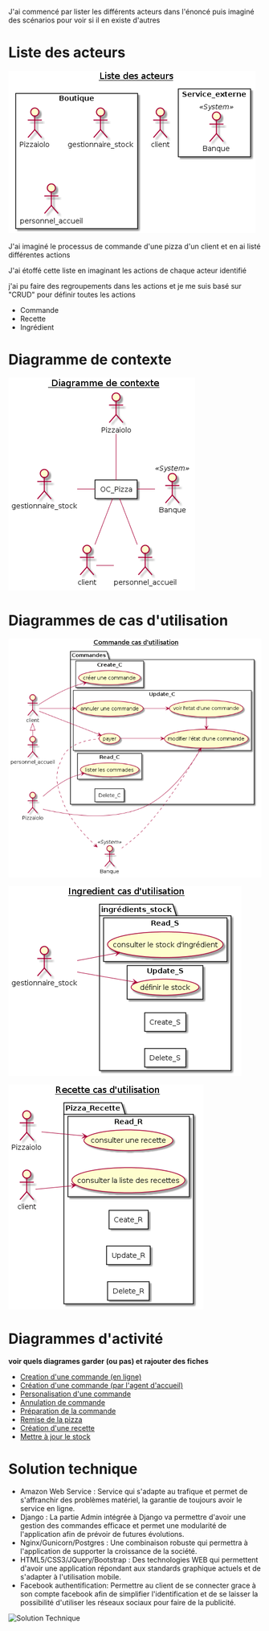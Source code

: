 J'ai commencé par lister les différents acteurs dans l'énoncé puis imaginé des scénarios pour voir si il en existe d'autres

# Liste des acteurs

![0_ListActors](img/0_ListActors.png)

J'ai imaginé le processus de commande d'une pizza d'un client et en ai listé différentes actions

J'ai étoffé cette liste en imaginant les actions de chaque acteur identifié

j'ai pu faire des regroupements dans les actions et je me suis basé sur "CRUD" pour définir toutes les actions

* Commande
* Recette
* Ingrédient

# Diagramme de contexte

![1_contextDiagram](img/1_contextDiagram.png)

# Diagrammes de cas d'utilisation

![Commande](img/2_Commande_UseCaseDiagram.png)

![Ingrédient](img/2_Ingredient_UseCaseDiagram.png)

![Recette](img/2_Recette_UseCaseDiagram.png)

# Diagrammes d'activité

**voir quels diagrames garder (ou pas) et rajouter des fiches**

* [Creation d'une commande (en ligne)](img/4_Commande_CREATE_CMD_ActivityDiagram.png)
* [Création d'une commande (par l'agent d'accueil)](img/4_Commande_CREATE_CMD_2_ActivityDiagram.png)
* [Personalisation d'une commande](img/4_commande_custom.png)
* [Annulation de commande](img/4_Commande_CANCEL_CMD_ActivityDiagram.png)
* [Préparation de la commande](img/4_preparation_commande.png)
* [Remise de la pizza](img/4_remise_pizza.png)
* [Création d'une recette](img/4_Recette_CREATE_RECIPE_activityDiagram.png)
* [Mettre à jour le stock](img/4_Ingredient_SET_ITEM_ActivityDiagram.png)



# Solution technique

* Amazon Web Service : Service qui s'adapte au trafique et permet de s'affranchir des problèmes matériel, la garantie de toujours avoir le service en ligne.
* Django : La partie Admin intégrée à Django va permettre d'avoir une gestion des commandes efficace et permet une modularité de l'application afin de prévoir de futures évolutions.
* Nginx/Gunicorn/Postgres : Une combinaison robuste qui permettra à l'application de supporter la croissance de la société.
* HTML5/CSS3/JQuery/Bootstrap : Des technologies WEB qui permettent d'avoir une application répondant aux standards graphique actuels et de s'adapter à l'utilisation mobile.
* Facebook authentification: Permettre au client de se connecter grace à son compte facebook afin de simplifier l'identification et de se laisser la possibilité d'utiliser les réseaux sociaux pour faire de la publicité.

![Solution Technique](img/5_DeployementDiagram.png)
